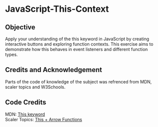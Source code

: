 # JavaScript-This-Context

## Objective

Apply your understanding of the this keyword in JavaScript by creating interactive buttons and exploring function contexts. This exercise aims to demonstrate how this behaves in event listeners and different function types.

## Credits and Acknowledgement

Parts of the code of knowledge of the subject was refrenced from MDN, scaler topics and W3Schools.

## Code Credits

MDN: <a href="https://developer.mozilla.org/en-US/docs/Web/JavaScript/Reference/Operators/this">This keyword</a>  
Scaler Topics: <a href="https://www.scaler.com/topics/nodejs/this-keyword-in-arrow-functions/">This + Arrow Functions</a>
